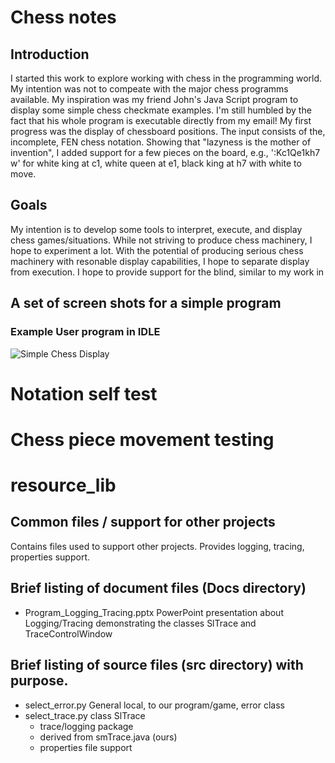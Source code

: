 # Chess notes
## Introduction
I started this work to explore working with chess in the programming world.  My intention was not to compeate
with the major chess programms available. My inspiration was my friend John's Java Script program to display some simple
chess checkmate examples.  I'm still humbled by the fact that his whole program is executable directly from my email!
My first progress was the display of chessboard positions.  The input consists of the, incomplete, FEN chess notation.  Showing that
"lazyness is the mother of invention", I added support for a few pieces on the board, e.g., ':Kc1Qe1kh7 w' for white king at c1,
white queen at e1, black king at h7 with white to move.

## Goals
My intention is to develop some tools to interpret, execute, and display chess games/situations.  While not striving to produce
chess machinery, I hope to experiment a lot.  With the potential of producing serious chess machinery
with resonable display capabilities, I hope to separate display from execution.  I hope to provide support for the blind,
similar to my work in 


## A set of screen shots for a simple program
### Example User program in IDLE
![Simple Chess Display](Docs/chess_board_display.PNG)
# Notation self test
# Chess piece movement testing

# resource_lib
## Common files / support for other projects
Contains files used to support other projects.
Provides logging, tracing, properties support.


## Brief listing of document files (Docs directory)
- Program_Logging_Tracing.pptx PowerPoint presentation about Logging/Tracing demonstrating the classes SlTrace and TraceControlWindow
## Brief listing of source files (src directory) with purpose.
- select_error.py General local, to our program/game, error class
- select_trace.py class SlTrace
  * trace/logging package
  * derived from smTrace.java (ours)
  * properties file support
